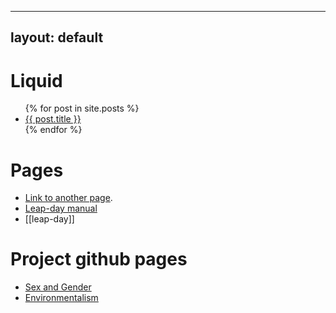 <!-- -*- coding: utf-8 -*- -->

---
layout: default
---

# Liquid

<ul>
  {% for post in site.posts %}
      <li>
            <a href="{{ post.url }}">{{ post.title }}</a>
      </li>
{% endfor %}
 </ul>

# Pages

- [Link to another page](./another-page.html).
- [Leap-day manual](./leap-day.html)
- [[leap-day]] 

# Project github pages

- [Sex and Gender](./sex_and_gender/)
- [Environmentalism](./environment/)

